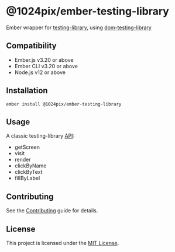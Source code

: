 @1024pix/ember-testing-library
==============================================================================

Ember wrapper for [testing-library](https://testing-library.com/), using [dom-testing-library](https://github.com/testing-library/dom-testing-library)


Compatibility
------------------------------------------------------------------------------

* Ember.js v3.20 or above
* Ember CLI v3.20 or above
* Node.js v12 or above


Installation
------------------------------------------------------------------------------

```
ember install @1024pix/ember-testing-library
```


Usage
------------------------------------------------------------------------------

A classic testing-library [API](https://testing-library.com/docs/dom-testing-library/api):
- getScreen
- visit
- render
- clickByName
- clickByText
- fillByLabel


Contributing
------------------------------------------------------------------------------

See the [Contributing](CONTRIBUTING.md) guide for details.


License
------------------------------------------------------------------------------

This project is licensed under the [MIT License](LICENSE.md).

